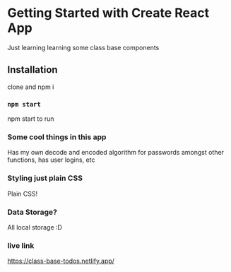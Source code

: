# Getting Started with Create React App
Just learning learning some class base components

## Installation
clone and npm i

### `npm start`
npm start to run

### Some cool things in this app

Has my own decode and encoded algorithm for passwords amongst other functions,
has user logins, etc

### Styling just plain CSS
Plain CSS!

### Data Storage?
All local storage :D

### live link
https://class-base-todos.netlify.app/ 